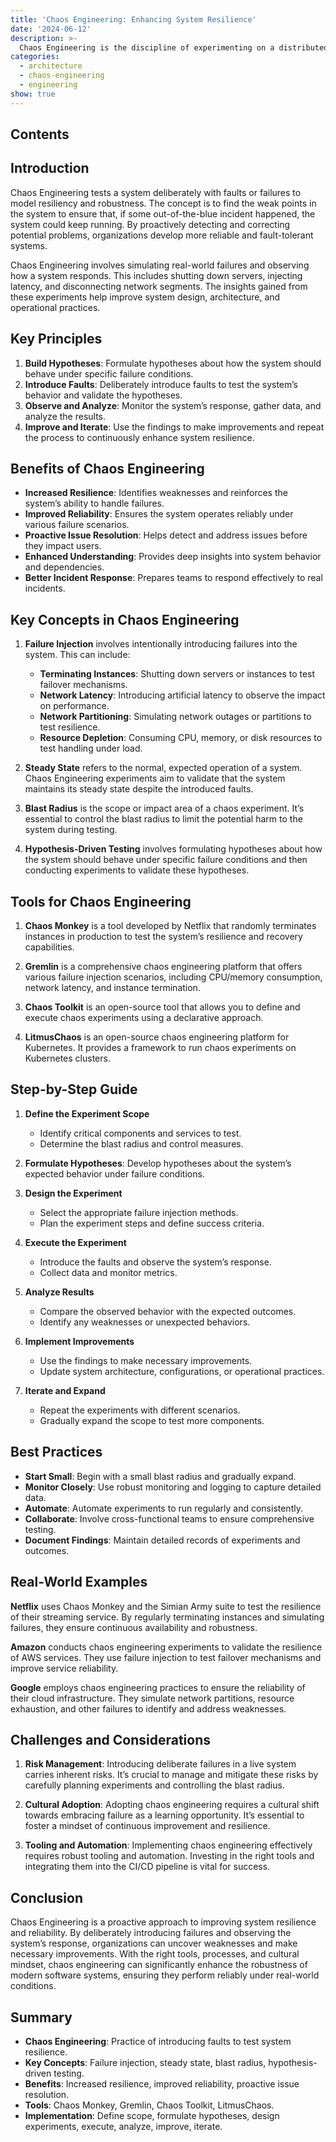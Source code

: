 ```yaml
---
title: 'Chaos Engineering: Enhancing System Resilience'
date: '2024-06-12'
description: >-
  Chaos Engineering is the discipline of experimenting on a distributed system to ensure it can tolerate unanticipated failure conditions. This way, organizations can pre-identify and correct issues to build more reliable and fault-tolerant systems. The fundamental principles, benefits, tools, and best practices about how to carry out chaos engineering are defined within this paper. Real-world examples have been added to guide you in implementing this powerful approach to improve system reliability.
categories:
  - architecture
  - chaos-engineering
  - engineering
show: true
---
```


## Contents

## Introduction

Chaos Engineering tests a system deliberately with faults or failures to model resiliency and robustness. The concept is to find the weak points in the system to ensure that, if some out-of-the-blue incident happened, the system could keep running. By proactively detecting and correcting potential problems, organizations develop more reliable and fault-tolerant systems.

Chaos Engineering involves simulating real-world failures and observing how a system responds. This includes shutting down servers, injecting latency, and disconnecting network segments. The insights gained from these experiments help improve system design, architecture, and operational practices.

## Key Principles

1. **Build Hypotheses**: Formulate hypotheses about how the system should behave under specific failure conditions.
2. **Introduce Faults**: Deliberately introduce faults to test the system’s behavior and validate the hypotheses.
3. **Observe and Analyze**: Monitor the system’s response, gather data, and analyze the results.
4. **Improve and Iterate**: Use the findings to make improvements and repeat the process to continuously enhance system resilience.

## Benefits of Chaos Engineering

- **Increased Resilience**: Identifies weaknesses and reinforces the system’s ability to handle failures.
- **Improved Reliability**: Ensures the system operates reliably under various failure scenarios.
- **Proactive Issue Resolution**: Helps detect and address issues before they impact users.
- **Enhanced Understanding**: Provides deep insights into system behavior and dependencies.
- **Better Incident Response**: Prepares teams to respond effectively to real incidents.

## Key Concepts in Chaos Engineering

1. **Failure Injection** involves intentionally introducing failures into the system. This can include:

   - **Terminating Instances**: Shutting down servers or instances to test failover mechanisms.
   - **Network Latency**: Introducing artificial latency to observe the impact on performance.
   - **Network Partitioning**: Simulating network outages or partitions to test resilience.
   - **Resource Depletion**: Consuming CPU, memory, or disk resources to test handling under load.

2. **Steady State** refers to the normal, expected operation of a system. Chaos Engineering experiments aim to validate that the system maintains its steady state despite the introduced faults.

3. **Blast Radius** is the scope or impact area of a chaos experiment. It’s essential to control the blast radius to limit the potential harm to the system during testing.

4. **Hypothesis-Driven Testing** involves formulating hypotheses about how the system should behave under specific failure conditions and then conducting experiments to validate these hypotheses.

## Tools for Chaos Engineering

1. **Chaos Monkey** is a tool developed by Netflix that randomly terminates instances in production to test the system’s resilience and recovery capabilities.

2. **Gremlin** is a comprehensive chaos engineering platform that offers various failure injection scenarios, including CPU/memory consumption, network latency, and instance termination.

3. **Chaos Toolkit** is an open-source tool that allows you to define and execute chaos experiments using a declarative approach.

4. **LitmusChaos** is an open-source chaos engineering platform for Kubernetes. It provides a framework to run chaos experiments on Kubernetes clusters.

## Step-by-Step Guide

1. **Define the Experiment Scope**

   - Identify critical components and services to test.
   - Determine the blast radius and control measures.

2. **Formulate Hypotheses**: Develop hypotheses about the system’s expected behavior under failure conditions.

3. **Design the Experiment**

   - Select the appropriate failure injection methods.
   - Plan the experiment steps and define success criteria.

4. **Execute the Experiment**

   - Introduce the faults and observe the system’s response.
   - Collect data and monitor metrics.

5. **Analyze Results**

   - Compare the observed behavior with the expected outcomes.
   - Identify any weaknesses or unexpected behaviors.

6. **Implement Improvements**

   - Use the findings to make necessary improvements.
   - Update system architecture, configurations, or operational practices.

7. **Iterate and Expand**

   - Repeat the experiments with different scenarios.
   - Gradually expand the scope to test more components.

## Best Practices

- **Start Small**: Begin with a small blast radius and gradually expand.
- **Monitor Closely**: Use robust monitoring and logging to capture detailed data.
- **Automate**: Automate experiments to run regularly and consistently.
- **Collaborate**: Involve cross-functional teams to ensure comprehensive testing.
- **Document Findings**: Maintain detailed records of experiments and outcomes.

## Real-World Examples

**Netflix** uses Chaos Monkey and the Simian Army suite to test the resilience of their streaming service. By regularly terminating instances and simulating failures, they ensure continuous availability and robustness.

**Amazon** conducts chaos engineering experiments to validate the resilience of AWS services. They use failure injection to test failover mechanisms and improve service reliability.

**Google** employs chaos engineering practices to ensure the reliability of their cloud infrastructure. They simulate network partitions, resource exhaustion, and other failures to identify and address weaknesses.

## Challenges and Considerations

1. **Risk Management**: Introducing deliberate failures in a live system carries inherent risks. It’s crucial to manage and mitigate these risks by carefully planning experiments and controlling the blast radius.

2. **Cultural Adoption**: Adopting chaos engineering requires a cultural shift towards embracing failure as a learning opportunity. It’s essential to foster a mindset of continuous improvement and resilience.

3. **Tooling and Automation**: Implementing chaos engineering effectively requires robust tooling and automation. Investing in the right tools and integrating them into the CI/CD pipeline is vital for success.

## Conclusion

Chaos Engineering is a proactive approach to improving system resilience and reliability. By deliberately introducing failures and observing the system’s response, organizations can uncover weaknesses and make necessary improvements. With the right tools, processes, and cultural mindset, chaos engineering can significantly enhance the robustness of modern software systems, ensuring they perform reliably under real-world conditions.

## Summary

- **Chaos Engineering**: Practice of introducing faults to test system resilience.
- **Key Concepts**: Failure injection, steady state, blast radius, hypothesis-driven testing.
- **Benefits**: Increased resilience, improved reliability, proactive issue resolution.
- **Tools**: Chaos Monkey, Gremlin, Chaos Toolkit, LitmusChaos.
- **Implementation**: Define scope, formulate hypotheses, design experiments, execute, analyze, improve, iterate.
